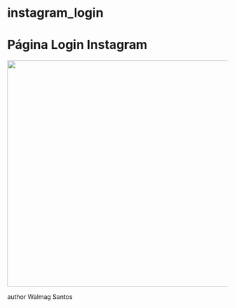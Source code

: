 # instagram_login

<h1>Página Login Instagram</h1>
<img src="" height="519" width="1065">

author Walmag Santos